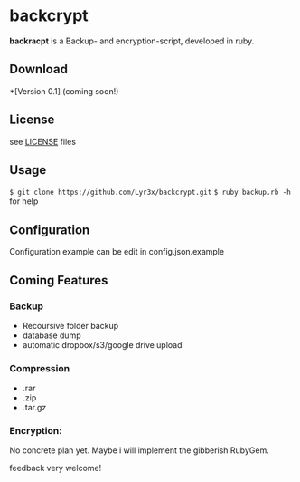 backcrypt
======

**backracpt** is a Backup- and encryption-script, developed in ruby.

## Download
*[Version 0.1] (coming soon!)

## License
see [LICENSE](https://github.com/Lyr3x/backcrypt/blob/master/LICENSE.md) files

## Usage
```$ git clone https://github.com/Lyr3x/backcrypt.git```
```$ ruby backup.rb -h``` for help

## Configuration
Configuration example can be edit in config.json.example

## Coming Features

### Backup
  - Recoursive folder backup
  - database dump
  - automatic dropbox/s3/google drive upload

### Compression
  - .rar
  - .zip
  - .tar.gz

### Encryption:
No concrete plan yet. Maybe i will implement the gibberish RubyGem.

feedback very welcome!

